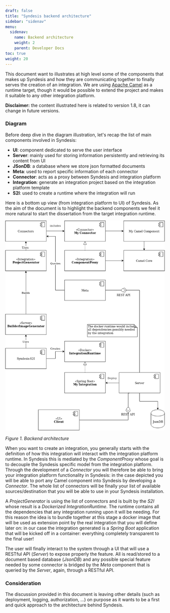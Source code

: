 ```yaml
---
draft: false
title: "Syndesis backend architecture"
sidebar: "sidenav"
menu:
  sidenav:
    name: Backend architecture
    weight: 2
    parent: Developer Docs
toc: true
weight: 20
---
```


This document want to illustrates at high level some of the components that makes up Syndesis and how they are communicating together to finally serves the creation of an integration. We are using [Apache Camel](https://camel.apache.org/) as a runtime target, though it would be possible to extend the project and makes it suitable to any other integration platform.

**Disclaimer:** the content illustrated here is related to version 1.8, it can change in future versions.

### Diagram
Before deep dive in the diagram illustration, let's recap the list of main components involved in Syndesis:

* **UI**: component dedicated to serve the user interface
* **Server**: mainly used for storing information persistently and retrieving its content from UI
* **JSonDB**: a database where we store json formatted documents
* **Meta**: used to report specific information of each connector
* **Connector**: acts as a proxy between Syndesis and integration platform
* **Integration**: generate an integration project based on the integration platform template
* **S2I**: used to create a runtime where the integration will run

Here is a bottom up view (from integration platform to UI) of Syndesis. As the aim of the document is to highlight the backend components we feel it more natural to start the dissertation from the target integration runtime.

![diagram](/images/syndesis_be_architecture.png)

_Figure 1. Backend architecture_

When you want to create an integration, you generally starts with the definition of how this integration will interact with the integration platform runtime. In Syndesis this is mediated by the _ComponentProxy_ whose goal is to decouple the Syndesis specific model from the integration platform. Through the development of a _Connector_ you will therefore be able to bring your integration platform functionality in Syndesis: in the case depicted you will be able to port any Camel component into Syndesis by developing a _Connector_. The whole list of connectors will be finally your list of available sources/destination that you will be able to use in your Syndesis installation.

A _ProjectGenerator_ is using the list of connectors and is built by the _S2I_ whose result is a *Dockerized* _IntegrationRuntime_. The runtime contains all the dependencies that any integration running upon it will be needing. For this reason the idea is to bundle together at this stage a docker image that will be used as extension point by the real integration that you will define later on: in our case the integration generated is a _Spring Boot_ application that will be kicked off in a container: everything completely transparent to the final user!

The user will finally interact to the system through a UI that will use a RESTful API (_Server_) to expose properly the feature. All is read/stored to a document based database (_JsonDB_) and any possible special feature needed by some connector is bridged by the _Meta_ component that is queried by the _Server_, again, through a RESTful API.
### Consideration
The discussion provided in this document is leaving other details (such as deployment, logging, authorization, ...) on purpose as it wants to be a first and quick approach to the architecture behind Syndesis.